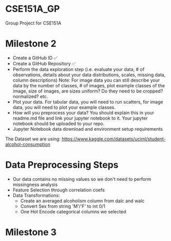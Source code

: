 # CSE151A_GP
Group Project for CSE151A

# Milestone 2
- Create a GitHub ID :white_check_mark:
- Create a GitHub Repository :white_check_mark:
- Perform the data exploration step (i.e. evaluate your data, # of observations, details about your data distributions, scales, missing data, column descriptions) Note: For image data you can still describe your data by the number of classes, # of images, plot example classes of the image, size of images, are sizes uniform? Do they need to be cropped? normalized? etc.
- Plot your data. For tabular data, you will need to run scatters, for image data, you will need to plot your example classes.
- How will you preprocess your data? You should explain this in your readme.md file and link your jupyter notebook to it. Your jupyter notebook should be uploaded to your repo.
- Jupyter Notebook data download and environment setup requirements
 
The Dataset we are using:
https://www.kaggle.com/datasets/uciml/student-alcohol-consumption

# Data Preprocessing Steps
- Our data contains no missing values so we don't need to perform missingness analysis
- Feature Selection through correlation coefs
- Data Transformations:
  - Create an averaged alcoholism column from dalc and walc
  - Convert Sex from string 'M'/'F' to int 0/1
  - One Hot Encode categorical columns we selected



# Milestone 3




